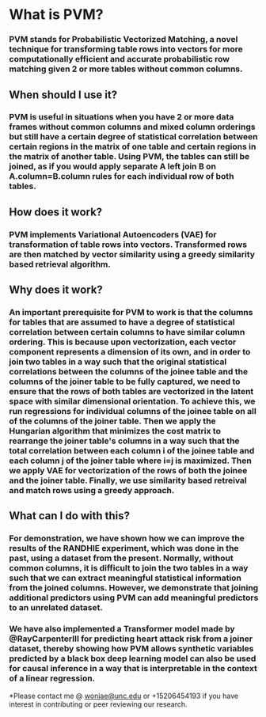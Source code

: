 # What is PVM?

### PVM stands for Probabilistic Vectorized Matching, a novel technique for transforming table rows into vectors for more computationally efficient and accurate probabilistic row matching given 2 or more tables without common columns.

## When should I use it?

### PVM is useful in situations when you have 2 or more data frames without common columns and mixed column orderings but still have a certain degree of statistical correlation between certain regions in the matrix of one table and certain regions in the matrix of another table. Using PVM, the tables can still be joined, as if you would apply separate A left join B on A.column=B.column rules for each individual row of both tables.

## How does it work?

### PVM implements Variational Autoencoders (VAE) for transformation of table rows into vectors. Transformed rows are then matched by vector similarity using a greedy similarity based retrieval algorithm.

## Why does it work?

### An important prerequisite for PVM to work is that the columns for tables that are assumed to have a degree of statistical correlation between certain columns to have similar column ordering. This is because upon vectorization, each vector component represents a dimension of its own, and in order to join two tables in a way such that the original statistical correlations between the columns of the joinee table and the columns of the joiner table to be fully captured, we need to ensure that the rows of both tables are vectorized in the latent space with similar dimensional orientation. To achieve this, we run regressions for individual columns of the joinee table on all of the columns of the joiner table. Then we apply the Hungarian algorithm that minimizes the cost matrix to rearrange the joiner table's columns in a way such that the total correlation between each column i of the joinee table and each column j of the joiner table where i=j is maximized. Then we apply VAE for vectorization of the rows of both the joinee and the joiner table. Finally, we use similarity based retreival and match rows using a greedy approach.

## What can I do with this?

### For demonstration, we have shown how we can improve the results of the RANDHIE experiment, which was done in the past, using a dataset from the present. Normally, without common columns, it is difficult to join the two tables in a way such that we can extract meaningful statistical information from the joined columns. However, we demonstrate that joining additional predictors using PVM can add meaningful predictors to an unrelated dataset.

### We have also implemented a Transformer model made by @RayCarpenterIII for predicting heart attack risk from a joiner dataset, thereby showing how PVM allows synthetic variables predicted by a black box deep learning model can also be used for causal inference in a way that is interpretable in the context of a linear regression.

*Please contact me @ wonjae@unc.edu or +15206454193 if you have interest in contributing or peer reviewing our research.